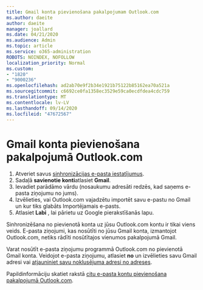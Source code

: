 ```yaml
---
title: Gmail konta pievienošana pakalpojumam Outlook.com
ms.author: daeite
author: daeite
manager: joallard
ms.date: 04/21/2020
ms.audience: Admin
ms.topic: article
ms.service: o365-administration
ROBOTS: NOINDEX, NOFOLLOW
localization_priority: Normal
ms.custom:
- "1820"
- "9000236"
ms.openlocfilehash: ad2ab70e9f2b34e1921b75122b85162ea70a521a
ms.sourcegitcommit: c6692ce0fa1358ec3529e59ca0ecdfdea4cdc759
ms.translationtype: MT
ms.contentlocale: lv-LV
ms.lasthandoff: 09/14/2020
ms.locfileid: "47672567"
---
```

# <a name="add-your-gmail-account-to-outlookcom"></a>Gmail konta pievienošana pakalpojumā Outlook.com

1. Atveriet savus [sinhronizācijas e-pasta iestatījumus](https://go.microsoft.com/fwlink/?linkid=875264).
2. Sadaļā **savienotie konti**atlasiet **Gmail**.
3. Ievadiet parādāmo vārdu (nosaukumu adresāti redzēs, kad saņems e-pasta ziņojumu no jums).
4. Izvēlieties, vai Outlook.com vajadzētu importēt savu e-pastu no Gmail un kur tiks glabāts Importējamais e-pasts.
5. Atlasiet **Labi** , lai pārietu uz Google pierakstīšanās lapu.

Sinhronizēšana no pievienotā konta uz jūsu Outlook.com kontu ir tikai viens veids. E-pasta ziņojumi, kas nosūtīti no jūsu Gmail konta, izmantojot Outlook.com, netiks rādīti nosūtītajos vienumos pakalpojumā Gmail.

Varat nosūtīt e-pasta ziņojumu programmā Outlook.com no pievienotā Gmail konta. Veidojot e-pasta ziņojumu, atlasiet **no** un izvēlieties savu Gmail adresi vai [atjauniniet savu noklusējuma adresi no adreses](https://go.microsoft.com/fwlink/?linkid=875264).

Papildinformāciju skatiet rakstā [citu e-pasta kontu pievienošana pakalpojumā Outlook.com](https://support.office.com/article/c5224df4-5885-4e79-91ba-523aa743f0ba?wt.mc_id=Office_Outlook_com_Alchemy).